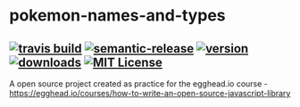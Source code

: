 # pokemon-names-and-types
[![travis build](https://img.shields.io/travis/SahajR/pokemon-names-and-types.svg?style=flat-square)](https://travis-ci.org/SahajR/pokemon-names-and-types)
[![semantic-release](https://img.shields.io/badge/%20%20%F0%9F%93%A6%F0%9F%9A%80-semantic--release-e10079.svg?style=flat-square)](https://github.com/semantic-release/semantic-release)
[![version](https://img.shields.io/npm/v/pokemon-names-and-types.svg?style=flat-square)](http://npm.im/pokemon-names-and-types)
[![downloads](https://img.shields.io/npm/dm/spokemon-names-and-types.svg?style=flat-square)](http://npm-stat.com/charts.html?package=pokemon-names-and-types&from=2015-08-01)
[![MIT License](https://img.shields.io/npm/l/pokemon-names-and-types.svg?style=flat-square)](http://opensource.org/licenses/MIT)
--
A open source project created as practice for the egghead.io course - https://egghead.io/courses/how-to-write-an-open-source-javascript-library
